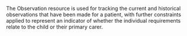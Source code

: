 The Observation resource is used for tracking the current and historical observations that have been made for a patient, with further constraints applied to represent an indicator of whether the individual requirements relate to the child or their primary carer.